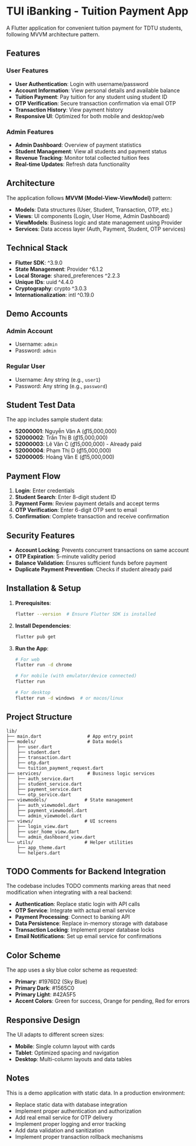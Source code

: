 # TUI iBanking - Tuition Payment App

A Flutter application for convenient tuition payment for TDTU students, following MVVM architecture pattern.

## Features

### User Features
- **User Authentication**: Login with username/password
- **Account Information**: View personal details and available balance
- **Tuition Payment**: Pay tuition for any student using student ID
- **OTP Verification**: Secure transaction confirmation via email OTP
- **Transaction History**: View payment history
- **Responsive UI**: Optimized for both mobile and desktop/web

### Admin Features
- **Admin Dashboard**: Overview of payment statistics
- **Student Management**: View all students and payment status
- **Revenue Tracking**: Monitor total collected tuition fees
- **Real-time Updates**: Refresh data functionality

## Architecture

The application follows **MVVM (Model-View-ViewModel)** pattern:

- **Models**: Data structures (User, Student, Transaction, OTP, etc.)
- **Views**: UI components (Login, User Home, Admin Dashboard)
- **ViewModels**: Business logic and state management using Provider
- **Services**: Data access layer (Auth, Payment, Student, OTP services)

## Technical Stack

- **Flutter SDK**: ^3.9.0
- **State Management**: Provider ^6.1.2
- **Local Storage**: shared_preferences ^2.2.3
- **Unique IDs**: uuid ^4.4.0
- **Cryptography**: crypto ^3.0.3
- **Internationalization**: intl ^0.19.0

## Demo Accounts

### Admin Account
- Username: `admin`
- Password: `admin`

### Regular User
- Username: Any string (e.g., `user1`)
- Password: Any string (e.g., `password`)

## Student Test Data

The app includes sample student data:
- **52000001**: Nguyễn Văn A (₫15,000,000)
- **52000002**: Trần Thị B (₫15,000,000)
- **52000003**: Lê Văn C (₫15,000,000) - Already paid
- **52000004**: Phạm Thị D (₫15,000,000)
- **52000005**: Hoàng Văn E (₫15,000,000)

## Payment Flow

1. **Login**: Enter credentials
2. **Student Search**: Enter 8-digit student ID
3. **Payment Form**: Review payment details and accept terms
4. **OTP Verification**: Enter 6-digit OTP sent to email
5. **Confirmation**: Complete transaction and receive confirmation

## Security Features

- **Account Locking**: Prevents concurrent transactions on same account
- **OTP Expiration**: 5-minute validity period
- **Balance Validation**: Ensures sufficient funds before payment
- **Duplicate Payment Prevention**: Checks if student already paid

## Installation & Setup

1. **Prerequisites**:
   ```bash
   flutter --version  # Ensure Flutter SDK is installed
   ```

2. **Install Dependencies**:
   ```bash
   flutter pub get
   ```

3. **Run the App**:
   ```bash
   # For web
   flutter run -d chrome
   
   # For mobile (with emulator/device connected)
   flutter run
   
   # For desktop
   flutter run -d windows  # or macos/linux
   ```

## Project Structure

```
lib/
├── main.dart                 # App entry point
├── models/                   # Data models
│   ├── user.dart
│   ├── student.dart
│   ├── transaction.dart
│   ├── otp.dart
│   └── tuition_payment_request.dart
├── services/                 # Business logic services
│   ├── auth_service.dart
│   ├── student_service.dart
│   ├── payment_service.dart
│   └── otp_service.dart
├── viewmodels/              # State management
│   ├── auth_viewmodel.dart
│   ├── payment_viewmodel.dart
│   └── admin_viewmodel.dart
├── views/                   # UI screens
│   ├── login_view.dart
│   ├── user_home_view.dart
│   └── admin_dashboard_view.dart
└── utils/                   # Helper utilities
    ├── app_theme.dart
    └── helpers.dart
```

## TODO Comments for Backend Integration

The codebase includes TODO comments marking areas that need modification when integrating with a real backend:

- **Authentication**: Replace static login with API calls
- **OTP Service**: Integrate with actual email service
- **Payment Processing**: Connect to banking API
- **Data Persistence**: Replace in-memory storage with database
- **Transaction Locking**: Implement proper database locks
- **Email Notifications**: Set up email service for confirmations

## Color Scheme

The app uses a sky blue color scheme as requested:
- **Primary**: #1976D2 (Sky Blue)
- **Primary Dark**: #1565C0
- **Primary Light**: #42A5F5
- **Accent Colors**: Green for success, Orange for pending, Red for errors

## Responsive Design

The UI adapts to different screen sizes:
- **Mobile**: Single column layout with cards
- **Tablet**: Optimized spacing and navigation
- **Desktop**: Multi-column layouts and data tables

## Notes

This is a demo application with static data. In a production environment:
- Replace static data with database integration
- Implement proper authentication and authorization
- Add real email service for OTP delivery
- Implement proper logging and error tracking
- Add data validation and sanitization
- Implement proper transaction rollback mechanisms
